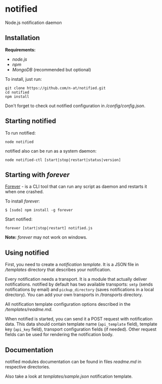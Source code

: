 notified
========

Node.js notification daemon

## Installation

**Requirements:**

+ *node.js*
+ *npm*
+ *MongoDB* (recommended but optional)

To install, just run:

    git clone https://github.com/n-at/notified.git
    cd notified
    npm install

Don't forget to check out notified configuration in */config/config.json*.

## Starting notified

To run notified:

    node notified

notified also can be run as a system daemon:

    node notified-ctl [start|stop|restart|status|version]

## Starting with *forever*

[Forever](https://github.com/nodejitsu/forever) - is a CLI tool that can run any script as daemon and restarts it when one crashed.

To install *forever*:

    $ [sudo] npm install -g forever

Start notified:

    forever [start|stop|restart] notified.js

**Note:** *forever* may not work on windows.

## Using notified

First, you need to create a *notification template*. It is a JSON file in */templates* directory that describes
your notification.

Every notification needs a transport. It is a module that actually deliver notifications. notified by default has two
available transports: `smtp` (sends notifications by email) and `pickup_directory` (saves notifications in a
local directory). You can add your own transports in */transports* directory.

All notification template configuration options described in the */templates/readme.md*.

When notified is started, you can send it a POST request with notification data. This data should contain template name
(`api_template` field), template key (`api_key` field), transport configuration fields (if needed). Other request
fields can be used for rendering the notification body.

## Documentation

notified modules documentation can be found in files *readme.md* in respective directories.

Also take a look at *templates/sample.json* notification template.
